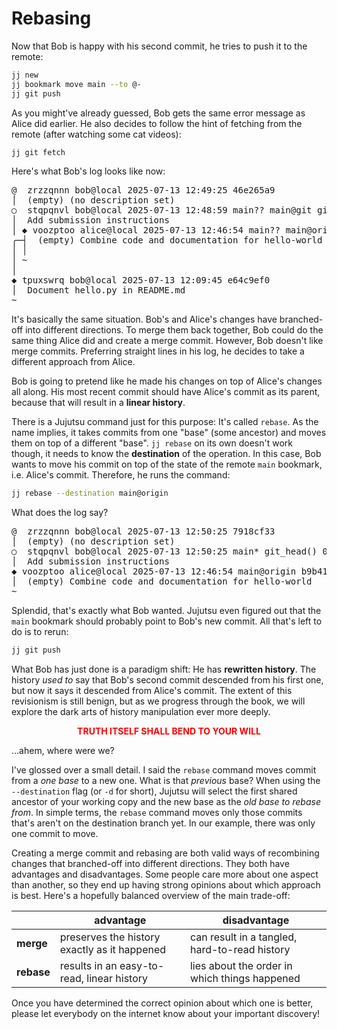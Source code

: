 # Rebasing

Now that Bob is happy with his second commit, he tries to push it to the remote:

```sh
jj new
jj bookmark move main --to @-
jj git push
```

As you might've already guessed, Bob gets the same error message as Alice did earlier.
He also decides to follow the hint of fetching from the remote (after watching some cat videos):

```sh
jj git fetch
```

Here's what Bob's log looks like now:

<!-- generated by aha script -->
<pre class="aha">
<span class="bold "></span><span class="bold green ">@</span>  <span class="bold "></span><span class="bold highlighted purple ">z</span><span class="bold highlighted dimgray ">rzzqnnn</span><span class="bold "> </span><span class="bold yellow ">bob@local</span><span class="bold "> </span><span class="bold highlighted cyan ">2025-07-13 12:49:25</span><span class="bold "> </span><span class="bold highlighted blue ">4</span><span class="bold highlighted dimgray ">6e265a9</span><span class="bold "></span>
│  <span class="bold "></span><span class="bold highlighted green ">(empty)</span><span class="bold "> </span><span class="bold highlighted green ">(no description set)</span><span class="bold "></span>
○  <span class="bold "></span><span class="bold purple ">s</span><span class="highlighted dimgray ">tqpqnvl</span> <span class="yellow ">bob@local</span> <span class="cyan ">2025-07-13 12:48:59</span> <span class="purple ">main?? main@git</span> <span class="green ">git_head()</span> <span class="bold "></span><span class="bold blue ">8</span><span class="highlighted dimgray ">d715af9</span>
│  Add submission instructions
│ <span class="bold "></span><span class="bold highlighted cyan ">◆</span> <span class="bold "></span><span class="bold purple ">v</span><span class="highlighted dimgray ">oozptoo</span> <span class="yellow ">alice@local</span> <span class="cyan ">2025-07-13 12:46:54</span> <span class="purple ">main?? main@origin</span> <span class="bold "></span><span class="bold blue ">b</span><span class="highlighted dimgray ">9b41560</span>
╭─┤  <span class="green ">(empty)</span> Combine code and documentation for hello-world
│ │
│ ~
│
<span class="bold "></span><span class="bold highlighted cyan ">◆</span> <span class="bold "></span><span class="bold purple ">t</span><span class="highlighted dimgray ">puxswrq</span> <span class="yellow ">bob@local</span> <span class="cyan ">2025-07-13 12:09:45</span> <span class="bold "></span><span class="bold blue ">e</span><span class="highlighted dimgray ">64c9ef0</span>
│  Document hello.py in README.md
~
</pre>

It's basically the same situation.
Bob's and Alice's changes have branched-off into different directions.
To merge them back together, Bob could do the same thing Alice did and create a merge commit.
However, Bob doesn't like merge commits.
Preferring straight lines in his log, he decides to take a different approach from Alice.

Bob is going to pretend like he made his changes on top of Alice's changes all along.
His most recent commit should have Alice's commit as its parent, because that will result in a **linear history**.

There is a Jujutsu command just for this purpose:
It's called `rebase`.
As the name implies, it takes commits from one "base" (some ancestor) and moves them on top of a different "base".
`jj rebase` on its own doesn't work though, it needs to know the **destination** of the operation.
In this case, Bob wants to move his commit on top of the state of the remote `main` bookmark, i.e. Alice's commit.
Therefore, he runs the command:

```sh
jj rebase --destination main@origin
```

What does the log say?

<!-- generated by aha script -->
<pre class="aha">
<span class="bold "></span><span class="bold green ">@</span>  <span class="bold "></span><span class="bold highlighted purple ">z</span><span class="bold highlighted dimgray ">rzzqnnn</span><span class="bold "> </span><span class="bold yellow ">bob@local</span><span class="bold "> </span><span class="bold highlighted cyan ">2025-07-13 12:50:25</span><span class="bold "> </span><span class="bold highlighted blue ">7</span><span class="bold highlighted dimgray ">918cf33</span><span class="bold "></span>
│  <span class="bold "></span><span class="bold highlighted green ">(empty)</span><span class="bold "> </span><span class="bold highlighted green ">(no description set)</span><span class="bold "></span>
○  <span class="bold "></span><span class="bold purple ">s</span><span class="highlighted dimgray ">tqpqnvl</span> <span class="yellow ">bob@local</span> <span class="cyan ">2025-07-13 12:50:25</span> <span class="purple ">main*</span> <span class="green ">git_head()</span> <span class="bold "></span><span class="bold blue ">0</span><span class="highlighted dimgray ">b0feeff</span>
│  Add submission instructions
<span class="bold "></span><span class="bold highlighted cyan ">◆</span> <span class="bold "></span><span class="bold purple ">v</span><span class="highlighted dimgray ">oozptoo</span> <span class="yellow ">alice@local</span> <span class="cyan ">2025-07-13 12:46:54</span> <span class="purple ">main@origin</span> <span class="bold "></span><span class="bold blue ">b</span><span class="highlighted dimgray ">9b41560</span>
│  <span class="green ">(empty)</span> Combine code and documentation for hello-world
~
</pre>

Splendid, that's exactly what Bob wanted.
Jujutsu even figured out that the `main` bookmark should probably point to Bob's new commit.
All that's left to do is to rerun:

```sh
jj git push
```

What Bob has just done is a paradigm shift:
He has **rewritten history**.
The history _used to_ say that Bob's second commit descended from his first one, but now it says it descended from Alice's commit.
The extent of this revisionism is still benign, but as we progress through the book, we will explore the dark arts of history manipulation ever more deeply.

<div style="display: flex; justify-content: center">
<b style="color: red">
TRUTH ITSELF SHALL BEND TO YOUR WILL
</b>
</div>

...ahem, where were we?

I've glossed over a small detail.
I said the `rebase` command moves commit from a _one base_ to a new one.
What is that _previous_ base?
When using the `--destination` flag (or `-d` for short), Jujutsu will select the first shared ancestor of your working copy and the new base as the _old base to rebase from_.
In simple terms, the `rebase` command moves only those commits that's aren't on the destination branch yet.
In our example, there was only one commit to move.

Creating a merge commit and rebasing are both valid ways of recombining changes that branched-off into different directions.
They both have advantages and disadvantages.
Some people care more about one aspect than another, so they end up having strong opinions about which approach is best.
Here's a hopefully balanced overview of the main trade-off:

| | advantage | disadvantage |
| --- | --- | --- |
| **merge** | preserves the history exactly as it happened | can result in a tangled, hard-to-read history |
| **rebase** | results in an easy-to-read, linear history | lies about the order in which things happened |

Once you have determined the correct opinion about which one is better, please let everybody on the internet know about your important discovery!
